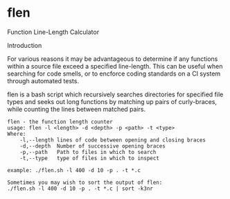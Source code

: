 # flen
Function Line-Length Calculator

Introduction

For various reasons it may be advantageous to determine if any functions
within a source file exceed a specified line-length.  This can be useful
when searching for code smells, or to encforce coding standards on a CI
system through automated tests.

flen is a bash script which recursively searches directories for specified
file types and seeks out long functions by matching up pairs of curly-braces,
while counting the lines between matched pairs.

~~~~
flen - the function length counter
usage: flen -l <length> -d <depth> -p <path> -t <type>
Where:
	-l,--length	lines of code between opening and closing braces
	-d,--depth	Number of successive opening braces
	-p,--path	Path to files in which to search
	-t,--type	type of files in which to inspect

example: ./flen.sh -l 400 -d 10 -p . -t *.c

Sometimes you may wish to sort the output of flen:
./flen.sh -l 400 -d 10 -p . -t *.c | sort -k3nr
~~~~
